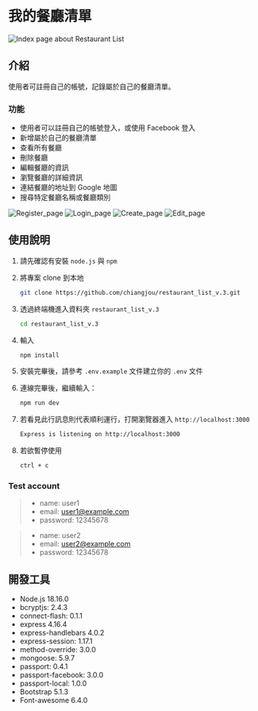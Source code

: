 # 我的餐廳清單

![Index page about Restaurant List](./public/image/home.png)

## 介紹

使用者可註冊自己的帳號，記錄屬於自己的餐廳清單。

### 功能

- 使用者可以註冊自己的帳號登入，或使用 Facebook 登入
- 新增屬於自己的餐廳清單
- 查看所有餐廳
- 刪除餐廳
- 編輯餐廳的資訊
- 瀏覽餐廳的詳細資訊
- 連結餐廳的地址到 Google 地圖
- 搜尋特定餐廳名稱或餐廳類別

![Register_page](./public/image/register.png)
![Login_page](./public/image/login.png)
![Create_page](./public/image/create.png)
![Edit_page](./public/image/edit.png)

## 使用說明

1. 請先確認有安裝 `node.js` 與 `npm`

2. 將專案 clone 到本地

   ```bash
   git clone https://github.com/chiangjou/restaurant_list_v.3.git
   ```

3. 透過終端機進入資料夾 `restaurant_list_v.3`

   ```bash
   cd restaurant_list_v.3
   ```
   
5. 輸入

   ```bash
   npm install
   ```

6. 安裝完畢後，請參考 `.env.example` 文件建立你的 `.env` 文件

7. 連線完畢後，繼續輸入：

   ```bash
   npm run dev
   ```

8. 若看見此行訊息則代表順利運行，打開瀏覽器進入 `http://localhost:3000`

   ```bash
   Express is listening on http://localhost:3000
   ```

9. 若欲暫停使用

   ```bash
   ctrl + c
   ```

### Test account

>* name: user1
>* email: user1@example.com
>* password: 12345678

>* name: user2
>* email: user2@example.com
>* password: 12345678

## 開發工具

- Node.js 18.16.0
- bcryptjs: 2.4.3
- connect-flash: 0.1.1
- express 4.16.4
- express-handlebars 4.0.2
- express-session: 1.17.1
- method-override: 3.0.0
- mongoose: 5.9.7
- passport: 0.4.1
- passport-facebook: 3.0.0
- passport-local: 1.0.0
- Bootstrap 5.1.3
- Font-awesome 6.4.0
